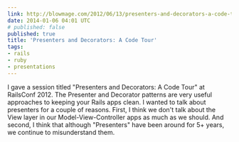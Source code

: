 ```yaml
---
link: http://blowmage.com/2012/06/13/presenters-and-decorators-a-code-tour
date: 2014-01-06 04:01 UTC
# published: false
published: true
title: 'Presenters and Decorators: A Code Tour'
tags:
- rails
- ruby
- presentations
---
```


I gave a session titled "Presenters and Decorators: A Code Tour" at RailsConf 2012. The Presenter and Decorator patterns are very useful approaches to keeping your Rails apps clean. I wanted to talk about presenters for a couple of reasons. First, I think we don't talk about the View layer in our Model-View-Controller apps as much as we should. And second, I think that although "Presenters" have been around for 5+ years, we continue to misunderstand them.

